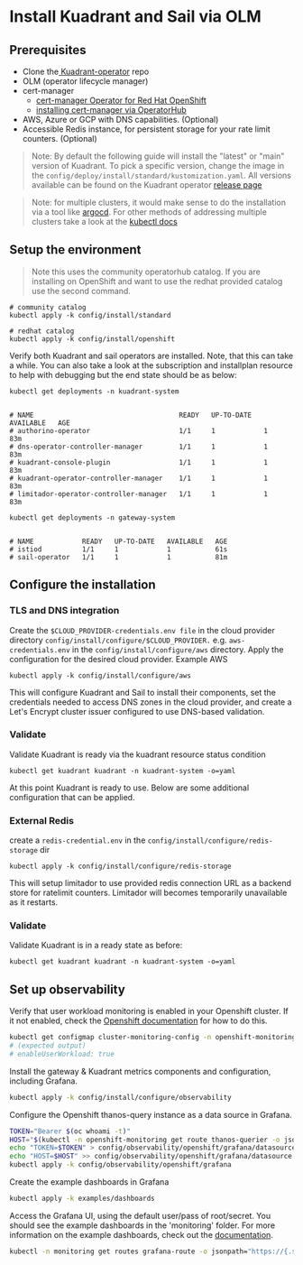 # Install Kuadrant and Sail via OLM

## Prerequisites  
- Clone the[ Kuadrant-operator](https://github.com/Kuadrant/kuadrant-operator) repo
- OLM (operator lifecycle manager)
- cert-manager 
  - [cert-manager Operator for Red Hat OpenShift](https://docs.openshift.com/container-platform/4.16/security/cert_manager_operator/cert-manager-operator-install.html)
  - [installing cert-manager via OperatorHub](https://cert-manager.io/docs/installation/operator-lifecycle-manager/)
- AWS, Azure or GCP with DNS capabilities. (Optional)
- Accessible Redis instance, for persistent storage for your rate limit counters. (Optional)


> Note: By default the following guide will install the "latest" or "main" version of Kuadrant. To pick a specific version, change the image in the `config/deploy/install/standard/kustomization.yaml`. All versions available can be found on the Kuadrant operator [release page](https://github.com/Kuadrant/kuadrant-operator/releases)

> Note: for multiple clusters, it would make sense to do the installation via a tool like [argocd](https://argo-cd.readthedocs.io/en/stable/). For other methods of addressing multiple clusters take a look at the [kubectl docs](https://kubernetes.io/docs/tasks/access-application-cluster/configure-access-multiple-clusters/)

## Setup the environment 

> Note this uses the community operatorhub catalog. If you are installing on OpenShift and want to use the redhat provided catalog use the second command.


```
# community catalog
kubectl apply -k config/install/standard
``` 

```
# redhat catalog
kubectl apply -k config/install/openshift
```

Verify both Kuadrant and sail operators are installed. Note, that this can take a while. You can also take a look at the subscription and installplan resource to help with debugging but the end state should be as below:

```
kubectl get deployments -n kuadrant-system


# NAME                                    READY   UP-TO-DATE   AVAILABLE   AGE
# authorino-operator                      1/1     1            1           83m
# dns-operator-controller-manager         1/1     1            1           83m
# kuadrant-console-plugin                 1/1     1            1           83m
# kuadrant-operator-controller-manager    1/1     1            1           83m
# limitador-operator-controller-manager   1/1     1            1           83m
```



```
kubectl get deployments -n gateway-system


# NAME            READY   UP-TO-DATE   AVAILABLE   AGE
# istiod          1/1     1            1           61s
# sail-operator   1/1     1            1           81m
```

## Configure the installation

### TLS and DNS integration


Create the `$CLOUD_PROVIDER-credentials.env file` in the cloud provider directory `config/install/configure/$CLOUD_PROVIDER.` e.g. `aws-credentials.env` in the `config/install/configure/aws` directory. Apply the configuration for the desired cloud provider. Example AWS

```
kubectl apply -k config/install/configure/aws
```

This will configure Kuadrant and Sail to install their components, set the credentials needed to access DNS zones in the cloud provider, and create a Let's Encrypt cluster issuer configured to use DNS-based validation.

### Validate

Validate Kuadrant is ready via the kuadrant resource status condition

```
kubectl get kuadrant kuadrant -n kuadrant-system -o=yaml
```

At this point Kuadrant is ready to use. Below are some additional configuration that can be applied.

### External Redis

create a `redis-credential.env` in the `config/install/configure/redis-storage` dir

```
kubectl apply -k config/install/configure/redis-storage
```

This will setup limitador to use provided redis connection URL as a backend store for ratelimit counters. Limitador will becomes temporarily unavailable as it restarts.

### Validate

Validate Kuadrant is in a ready state as before:

```
kubectl get kuadrant kuadrant -n kuadrant-system -o=yaml
```

## Set up observability

Verify that user workload monitoring is enabled in your Openshift cluster.
If it not enabled, check the [Openshift documentation](https://docs.openshift.com/container-platform/4.17/observability/monitoring/enabling-monitoring-for-user-defined-projects.html) for how to do this.


```bash
kubectl get configmap cluster-monitoring-config -n openshift-monitoring -o jsonpath='{.data.config\.yaml}'|grep enableUserWorkload
# (expected output)
# enableUserWorkload: true
```

Install the gateway & Kuadrant metrics components and configuration, including Grafana.

```bash
kubectl apply -k config/install/configure/observability
```

Configure the Openshift thanos-query instance as a data source in Grafana.

```bash
TOKEN="Bearer $(oc whoami -t)"
HOST="$(kubectl -n openshift-monitoring get route thanos-querier -o jsonpath='https://{.status.ingress[].host}')"
echo "TOKEN=$TOKEN" > config/observability/openshift/grafana/datasource.env
echo "HOST=$HOST" >> config/observability/openshift/grafana/datasource.env
kubectl apply -k config/observability/openshift/grafana
```

Create the example dashboards in Grafana

```bash
kubectl apply -k examples/dashboards
```

Access the Grafana UI, using the default user/pass of root/secret.
You should see the example dashboards in the 'monitoring' folder.
For more information on the example dashboards, check out the [documentation](https://docs.kuadrant.io/latest/kuadrant-operator/doc/observability/examples/).

```bash
kubectl -n monitoring get routes grafana-route -o jsonpath="https://{.status.ingress[].host}"
```
